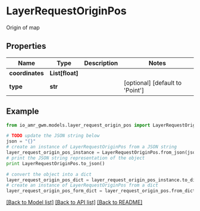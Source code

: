 # LayerRequestOriginPos

Origin of map

## Properties
Name | Type | Description | Notes
------------ | ------------- | ------------- | -------------
**coordinates** | **List[float]** |  | 
**type** | **str** |  | [optional] [default to 'Point']

## Example

```python
from io_amr_gwm.models.layer_request_origin_pos import LayerRequestOriginPos

# TODO update the JSON string below
json = "{}"
# create an instance of LayerRequestOriginPos from a JSON string
layer_request_origin_pos_instance = LayerRequestOriginPos.from_json(json)
# print the JSON string representation of the object
print LayerRequestOriginPos.to_json()

# convert the object into a dict
layer_request_origin_pos_dict = layer_request_origin_pos_instance.to_dict()
# create an instance of LayerRequestOriginPos from a dict
layer_request_origin_pos_form_dict = layer_request_origin_pos.from_dict(layer_request_origin_pos_dict)
```
[[Back to Model list]](../README.md#documentation-for-models) [[Back to API list]](../README.md#documentation-for-api-endpoints) [[Back to README]](../README.md)


